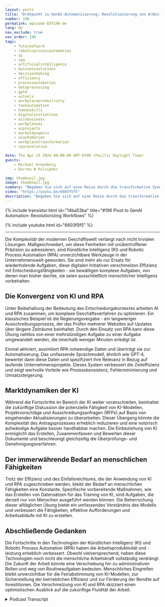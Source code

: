 ```yaml
---
layout: posts
title: "Drehpunkt zu GenAI-Automatisierung: Revolutionierung von Arbeitsabläufen"
number: 196
permalink: episode-EDT196-de
lang: de
nav_exclude: true
nav_order: 196
tags:
    - futureofwork
    - roboticprocessautomation
    - ai
    - rpa
    - artificialintelligence
    - businesssolutions
    - decisionmaking
    - efficiency
    - processautomation
    - dataprocessing
    - gpt4
    - aitools
    - workplaceproductivity
    - taskautomation
    - humanskills
    - digitalinitiatives
    - aiinbusiness
    - workplaceai
    - aiprojects
    - marketdynamics
    - aiautomation
    - workplacetransformation
    - rparevolution.

date: Thu Apr 25 2024 00:00:00 GMT-0700 (Pacific Daylight Time)
guests:
    - Michael Greenberg
    - Darren W Pulsipher

img: thumbnail.jpg
image: thumbnail.jpg
summary: "Begeben Sie sich auf eine Reise durch die transformative Synergie von Künstlicher Intelligenz (KI) und Robotic Process Automation (RPA), wie es in einem aufschlussreichen Interview zwischen Darren Pulsipher und Michael Greenberg diskutiert wurde. Von der Beschleunigung der Regierungsvertragsvergabe bis hin zur Vorstellung der Rolle der KI im Angebotsmanagement beleuchtet dieses Video die sich verändernde Landschaft der Unternehmenseffizienz und der Zusammenarbeit zwischen Mensch und Maschine. Es bietet einen Einblick in die Zukunft der Arbeitsdynamik und Produktivitätssteigerung."
video: "https://youtu.be/6603f5f5"
description: "Begeben Sie sich auf eine Reise durch die transformative Synergie von Künstlicher Intelligenz (KI) und Robotic Process Automation (RPA), wie es in einem aufschlussreichen Interview zwischen Darren Pulsipher und Michael Greenberg diskutiert wurde. Von der Beschleunigung der Regierungsvertragsvergabe bis hin zur Vorstellung der Rolle der KI im Angebotsmanagement beleuchtet dieses Video die sich verändernde Landschaft der Unternehmenseffizienz und der Zusammenarbeit zwischen Mensch und Maschine. Es bietet einen Einblick in die Zukunft der Arbeitsdynamik und Produktivitätssteigerung."
---
```


<div>
{% include transistor.html id="14ba53ba" title="#196 Pivot to GenAI Automation: Revolutionizing Workflows" %}

{% include youtube.html id="6603f5f5" %}
</div>

---

Die Komplexität der modernen Geschäftswelt verlangt nach nicht trivialen Lösungen. Maßgeschneidert, um diese Feinheiten mit unübertroffener Präzision zu adressieren, sind Künstliche Intelligenz (KI) und Robotic Process Automation (RPA) unverzichtbare Werkzeuge in der Unternehmenswelt geworden. Sie sind mehr als nur Ersatz für wiederholende Aufgaben, diese digitalen Initiativen verschmelzen Effizienz mit Entscheidungsfähigkeiten - sie bewältigen komplexe Aufgaben, von denen man bisher dachte, sie seien ausschließlich menschlicher Intelligenz vorbehalten.

## Die Konvergenz von KI und RPA

Unter Beibehaltung der Bedeutung des Entscheidungskontextes arbeiten AI und RPA zusammen, um komplexe Geschäftsverfahren zu optimieren. Ein klassisches Beispiel ist die Regierungsvergabe - ein langwieriger Ausschreibungsprozess, der das Prüfen mehrerer Websites auf Updates über längere Zeiträume beinhaltet. Durch den Einsatz von RPA kann diese Übung nahtlos von einer mehrstündigen Aufgabe zu einer Aufgabe umgewandelt werden, die innerhalb weniger Minuten erledigt ist.

Einmal aktiviert, assimiliert RPA notwendige Daten und überträgt sie zur Automatisierung. Das umfassende Sprachmodell, ähnlich wie GPT-4, bewertet dann diese Daten und spezifiziert ihre Relevanz in Bezug auf laufende Unternehmensprojekte. Dieses System verbessert die Zeiteffizienz und zeigt wertvolle Vorteile wie Prozesskonsistenz, Fehlerminimierung und Umsatzsteigerung.

## Marktdynamiken der KI

Während die Fortschritte im Bereich der KI weiter voranschreiten, beinhaltet die zukünftige Diskussion die potenzielle Fähigkeit von KI-Modellen, Projektvorschläge und Ausschreibungsanfragen (RFPs) auf Basis von eingehenden Aktualisierungen zu überarbeiten. Dieser Übergang könnte die Komplexität des Antragsprozesses erheblich reduzieren und eine notorisch aufwändige Aufgabe besser handhabbar machen. Die Einbeziehung von KI ermöglicht das Erstellen, Zusammenfassen und Bewerten dieser Dokumente und beschleunigt gleichzeitig die Überprüfungs- und Genehmigungsverfahren.

## Der immerwährende Bedarf an menschlichen Fähigkeiten

Trotz der Effizienz und des Einfallsreichtums, die der Anwendung von KI und RPA zugeschrieben werden, bleibt der Bedarf an menschlichen Fähigkeiten eine Konstante. Spezifische vorbereitende Maßnahmen, wie das Erstellen von Datensätzen für das Training von KI, sind Aufgaben, die derzeit nur von Menschen ausgeführt werden können. Die Beherrschung dieser alltäglichen Übung bietet ein umfassendes Verständnis des Modells und verbessert die Fähigkeiten, effektive Aufforderungen und Arbeitsabläufe mit KI zu erstellen.

## Abschließende Gedanken

Die Fortschritte in den Technologien der Künstlichen Intelligenz (KI) und Robotic Process Automation (RPA) haben die Arbeitsproduktivität und -leistung erheblich verbessert. Obwohl vielversprechend, haben diese Technologien noch nicht die menschliche Arbeitskraft vollständig verdrängt. Die Zukunft der Arbeit könnte eine Verschiebung hin zu administrativen Rollen und weg von Routineaufgaben bedeuten. Menschliches Eingreifen bleibt unverzichtbar für die Feinabstimmung von KI-Modellen, zur Sicherstellung der betrieblichen Effizienz und zur Förderung der Rendite auf Investitionen. Die Verschmelzung von KI und RPA skizziert einen optimistischen Ausblick auf die zukünftige Fluidität der Arbeit.



<details>
<summary> Podcast Transcript </summary>

<p></p>

</details>
